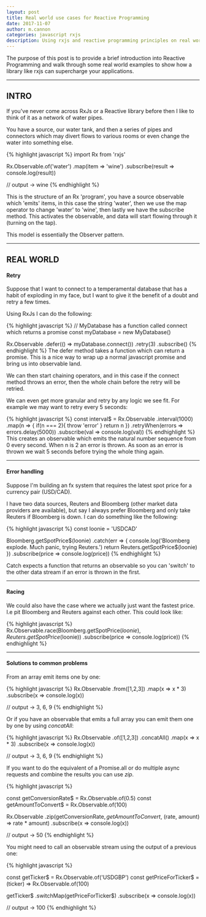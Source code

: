 ```yaml
---
layout: post
title: Real world use cases for Reactive Programming
date: 2017-11-07
author: m.cannon
categories: javascript rxjs
description: Using rxjs and reactive programming principles on real world problems
---
```


The purpose of this post is to provide a brief introduction into Reactive Programming and walk through some real world 
examples to show how a library like rxjs can supercharge your applications.   

* * *

## INTRO

If you've never come across RxJs or a Reactive library before then I like to think of it as a network of water pipes. 

You have a source, our water tank, and then a series of pipes and connectors which may divert flows to various rooms or even change the water into something else. 

{% highlight javascript %}
import Rx from 'rxjs'

Rx.Observable.of('water')
	.map(item => 'wine')
	.subscribe(result => console.log(result))
	
// output -> wine
{% endhighlight %}

This is the structure of an Rx 'program', you have a source observable which 'emits' items, in this case the string 'water', then we use the map operator to change 'water' to 'wine', then lastly we have the subscribe method. 
This activates the observable, and data will start flowing through it (turning on the tap). 

This model is essentially the Observer pattern.

* * *

## REAL WORLD

#### Retry
Suppose that I want to connect to a temperamental database that has a habit of exploding in my face, but I want to give it the benefit of a doubt and retry a few times.

Using RxJs I can do the following:

{% highlight javascript %}
// MyDatabase has a function called connect which returns a promise
const myDatabase = new MyDatabase()

Rx.Observable
	.defer(() => myDatabase.connect())
	.retry(3)
	.subscribe()
{% endhighlight %}
The defer method takes a function which can return a promise. This is a nice way to wrap up a normal javascript promise and bring us into observable land. 

We can then start chaining operators, and in this case if the connect method throws an error, then the whole chain before the retry will be retried.

We can even get more granular and retry by any logic we see fit. For example we may want to retry every 5 seconds:

{% highlight javascript %}
const interval$ = Rx.Observable
	.interval(1000)
	.map(n => {
	  if(n === 2){
	    throw 'error'
	  }
	  return n
	 })
	.retryWhen(errors => errors.delay(5000))
	.subscribe(val => console.log(val))
{% endhighlight %}
This creates an observable which emits the natural number sequence from 0 every second. When n is 2 an error is thrown. As soon as an error is thrown we wait 5 seconds before trying the whole thing again.

***

#### Error handling
Suppose I'm building an fx system that requires the latest spot price for a currency pair (USD/CAD).

I have two data sources, Reuters and Bloomberg (other market data providers are available), but say I always prefer Bloomberg and only take Reuters if Bloomberg is down. I can do something like the following:

{% highlight javascript %}
const loonie = 'USDCAD'

Bloomberg.getSpotPrice$(loonie)
	.catch(err => {
		console.log('Bloomberg explode. Much panic, trying Reuters.')
		return Reuters.getSpotPrice$(loonie)
	})
	.subscribe(price => console.log(price))
{% endhighlight %}
 
Catch expects a function that returns an observable so you can 'switch' to the other data stream if an error is thrown in the first.

***

#### Racing
We could also have the case where we actually just want the fastest price. I.e pit Bloomberg and Reuters against each other. This could look like:

{% highlight javascript %}
Rx.Observable.race(Bloomberg.getSpotPrice$(loonie), Reuters.getSpotPrice$(loonie))
  .subscribe(price => console.log(price))
{% endhighlight %}

***

#### Solutions to common problems

From an array emit items one by one: 

{% highlight javascript %}
Rx.Observable
  .from([1,2,3])
  .map(x => x * 3)
  .subscribe(x => console.log(x))
  
// output -> 3, 6, 9
{% endhighlight %}

Or if you have an observable that emits a full array you can emit them one by one by using _concatAll_:

{% highlight javascript %}
Rx.Observable
  .of([1,2,3])
  .concatAll()
  .map(x => x * 3)
  .subscribe(x => console.log(x))
  
// output -> 3, 6, 9
{% endhighlight %} 

If you want to do the equivalent of a Promise.all or do multiple async requests and combine the results you can use _zip_.

{% highlight javascript %}

const getConversionRate$ = Rx.Observable.of(0.5)
const getAmountToConvert$ = Rx.Observable.of(100)

Rx.Observable
  .zip(getConversionRate$, getAmountToConvert$, (rate, amount) => rate * amount)
  .subscribe(x => console.log(x))
  
// output -> 50
{% endhighlight %} 

You might need to call an observable stream using the output of a previous one:

{% highlight javascript %}

const getTicker$ = Rx.Observable.of('USDGBP')
const getPriceForTicker$ = (ticker) => Rx.Observable.of(100)

getTicker$
  .switchMap(getPriceForTicker$)
  .subscribe(x => console.log(x))

// output -> 100
{% endhighlight %} 
